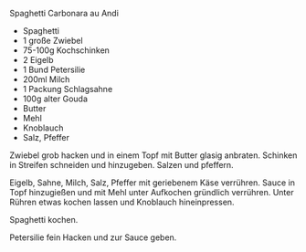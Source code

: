 ﻿Spaghetti Carbonara au Andi

- Spaghetti
- 1 große Zwiebel
- 75-100g Kochschinken
- 2 Eigelb
- 1 Bund Petersilie
- 200ml Milch
- 1 Packung Schlagsahne
- 100g alter Gouda
- Butter
- Mehl
- Knoblauch
- Salz, Pfeffer

Zwiebel grob hacken und in einem Topf mit Butter glasig anbraten.
Schinken in Streifen schneiden und hinzugeben.
Salzen und pfeffern.

Eigelb, Sahne, Milch, Salz, Pfeffer mit geriebenem Käse verrühren.
Sauce in Topf hinzugießen und mit Mehl unter Aufkochen gründlich verrühren.
Unter Rühren etwas kochen lassen und Knoblauch hineinpressen.

Spaghetti kochen.

Petersilie fein Hacken und zur Sauce geben.
